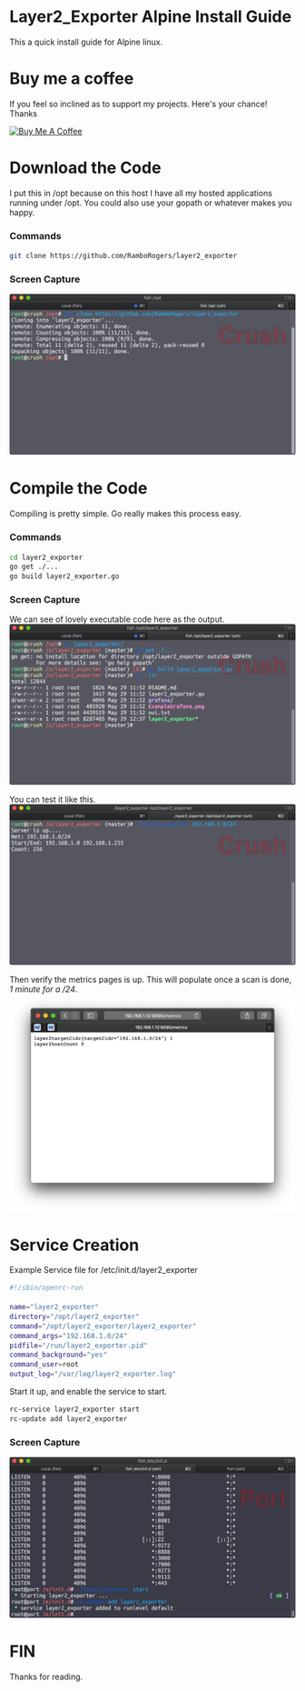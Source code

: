 # Layer2_Exporter Alpine Install Guide
This a quick install guide for Alpine linux.

# Buy me a coffee
If you feel so inclined as to support my projects. Here's your chance! Thanks 

<a href="https://www.buymeacoffee.com/matthewrogers" target="_blank"><img src="https://www.buymeacoffee.com/assets/img/custom_images/orange_img.png" alt="Buy Me A Coffee" style="height: auto !important;width: auto !important;" ></a>

# Download the Code
I put this in /opt because on this host I have all my hosted applications running under /opt.  You could also use your gopath or whatever makes you happy.
### Commands
```bash
git clone https://github.com/RamboRogers/layer2_exporter
```
### Screen Capture
![Git Code](screenshots/1.png)

# Compile the Code
Compiling is pretty simple.  Go really makes this process easy.

### Commands
```bash
cd layer2_exporter
go get ./...
go build layer2_exporter.go
```

### Screen Capture
We can see of lovely executable code here as the output. 
![Compile Code](screenshots/2.png)

You can test it like this.
![Test](screenshots/3.png)

Then verify the metrics pages is up. This will populate once a scan is done,  *1 minute for a /24*.
![Test](screenshots/4.png)

# Service Creation

Example Service file for /etc/init.d/layer2_exporter
```bash
#!/sbin/openrc-run

name="layer2_exporter"
directory="/opt/layer2_exporter"
command="/opt/layer2_exporter/layer2_exporter"
command_args="192.168.1.0/24"
pidfile="/run/layer2_exporter.pid"
command_background="yes"
command_user=root
output_log="/var/log/layer2_exporter.log"
```

Start it up, and enable the service to start.
```bash
rc-service layer2_exporter start
rc-update add layer2_exporter
```

### Screen Capture
![Running](screenshots/5.png)

# FIN
Thanks for reading.